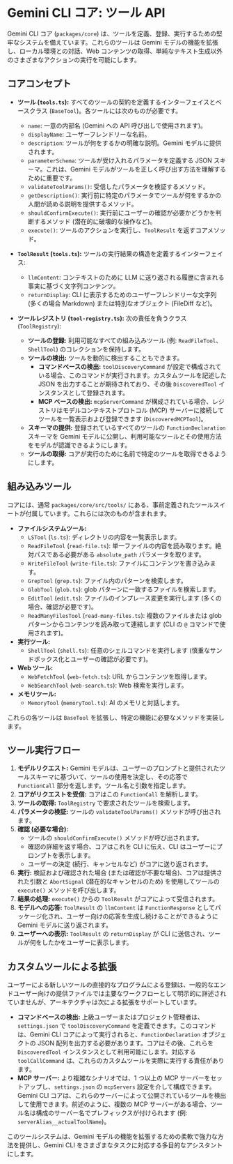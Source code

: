 # Gemini CLI コア: ツール API

Gemini CLI コア (`packages/core`) は、ツールを定義、登録、実行するための堅牢なシステムを備えています。これらのツールは Gemini モデルの機能を拡張し、ローカル環境との対話、Web コンテンツの取得、単純なテキスト生成以外のさまざまなアクションの実行を可能にします。

## コアコンセプト

- **ツール (`tools.ts`):** すべてのツールの契約を定義するインターフェイスとベースクラス (`BaseTool`)。各ツールには次のものが必要です。

  - `name`: 一意の内部名 (Gemini への API 呼び出しで使用されます)。
  - `displayName`: ユーザーフレンドリーな名前。
  - `description`: ツールが何をするかの明確な説明。Gemini モデルに提供されます。
  - `parameterSchema`: ツールが受け入れるパラメータを定義する JSON スキーマ。これは、Gemini モデルがツールを正しく呼び出す方法を理解するために重要です。
  - `validateToolParams()`: 受信したパラメータを検証するメソッド。
  - `getDescription()`: 実行前に特定のパラメータでツールが何をするかの人間が読める説明を提供するメソッド。
  - `shouldConfirmExecute()`: 実行前にユーザーの確認が必要かどうかを判断するメソッド (潜在的に破壊的な操作など)。
  - `execute()`: ツールのアクションを実行し、`ToolResult` を返すコアメソッド。

- **`ToolResult` (`tools.ts`):** ツールの実行結果の構造を定義するインターフェイス:

  - `llmContent`: コンテキストのために LLM に送り返される履歴に含まれる事実に基づく文字列コンテンツ。
  - `returnDisplay`: CLI に表示するためのユーザーフレンドリーな文字列 (多くの場合 Markdown) または特別なオブジェクト (FileDiff など)。

- **ツールレジストリ (`tool-registry.ts`):** 次の責任を負うクラス (`ToolRegistry`):
  - **ツールの登録:** 利用可能なすべての組み込みツール (例: `ReadFileTool`、`ShellTool`) のコレクションを保持します。
  - **ツールの検出:** ツールを動的に検出することもできます。
    - **コマンドベースの検出:** `toolDiscoveryCommand` が設定で構成されている場合、このコマンドが実行されます。カスタムツールを記述した JSON を出力することが期待されており、その後 `DiscoveredTool` インスタンスとして登録されます。
    - **MCP ベースの検出:** `mcpServerCommand` が構成されている場合、レジストリはモデルコンテキストプロトコル (MCP) サーバーに接続してツールを一覧表示および登録できます (`DiscoveredMCPTool`)。
  - **スキーマの提供:** 登録されているすべてのツールの `FunctionDeclaration` スキーマを Gemini モデルに公開し、利用可能なツールとその使用方法をモデルが認識できるようにします。
  - **ツールの取得:** コアが実行のために名前で特定のツールを取得できるようにします。

## 組み込みツール

コアには、通常 `packages/core/src/tools/` にある、事前定義されたツールスイートが付属しています。これらには次のものが含まれます。

- **ファイルシステムツール:**
  - `LSTool` (`ls.ts`): ディレクトリの内容を一覧表示します。
  - `ReadFileTool` (`read-file.ts`): 単一ファイルの内容を読み取ります。絶対パスである必要がある `absolute_path` パラメータを取ります。
  - `WriteFileTool` (`write-file.ts`): ファイルにコンテンツを書き込みます。
  - `GrepTool` (`grep.ts`): ファイル内のパターンを検索します。
  - `GlobTool` (`glob.ts`): glob パターンに一致するファイルを検索します。
  - `EditTool` (`edit.ts`): ファイルのインプレース変更を実行します (多くの場合、確認が必要です)。
  - `ReadManyFilesTool` (`read-many-files.ts`): 複数のファイルまたは glob パターンからコンテンツを読み取って連結します (CLI の `@` コマンドで使用されます)。
- **実行ツール:**
  - `ShellTool` (`shell.ts`): 任意のシェルコマンドを実行します (慎重なサンドボックス化とユーザーの確認が必要です)。
- **Web ツール:**
  - `WebFetchTool` (`web-fetch.ts`): URL からコンテンツを取得します。
  - `WebSearchTool` (`web-search.ts`): Web 検索を実行します。
- **メモリツール:**
  - `MemoryTool` (`memoryTool.ts`): AI のメモリと対話します。

これらの各ツールは `BaseTool` を拡張し、特定の機能に必要なメソッドを実装します。

## ツール実行フロー

1.  **モデルリクエスト:** Gemini モデルは、ユーザーのプロンプトと提供されたツールスキーマに基づいて、ツールの使用を決定し、その応答で `FunctionCall` 部分を返します。ツール名と引数を指定します。
2.  **コアがリクエストを受信:** コアはこの `FunctionCall` を解析します。
3.  **ツールの取得:** `ToolRegistry` で要求されたツールを検索します。
4.  **パラメータの検証:** ツールの `validateToolParams()` メソッドが呼び出されます。
5.  **確認 (必要な場合):**
    - ツールの `shouldConfirmExecute()` メソッドが呼び出されます。
    - 確認の詳細を返す場合、コアはこれを CLI に伝え、CLI はユーザーにプロンプトを表示します。
    - ユーザーの決定 (続行、キャンセルなど) がコアに送り返されます。
6.  **実行:** 検証および確認された場合 (または確認が不要な場合)、コアは提供された引数と `AbortSignal` (潜在的なキャンセルのため) を使用してツールの `execute()` メソッドを呼び出します。
7.  **結果の処理:** `execute()` からの `ToolResult` がコアによって受信されます。
8.  **モデルへの応答:** `ToolResult` の `llmContent` は `FunctionResponse` としてパッケージ化され、ユーザー向けの応答を生成し続けることができるように Gemini モデルに送り返されます。
9.  **ユーザーへの表示:** `ToolResult` の `returnDisplay` が CLI に送信され、ツールが何をしたかをユーザーに表示します。

## カスタムツールによる拡張

ユーザーによる新しいツールの直接的なプログラムによる登録は、一般的なエンドユーザー向けの提供ファイルでは主要なワークフローとして明示的に詳述されていませんが、アーキテクチャは次による拡張をサポートしています。

- **コマンドベースの検出:** 上級ユーザーまたはプロジェクト管理者は、`settings.json` で `toolDiscoveryCommand` を定義できます。このコマンドは、Gemini CLI コアによって実行されると、`FunctionDeclaration` オブジェクトの JSON 配列を出力する必要があります。コアはその後、これらを `DiscoveredTool` インスタンスとして利用可能にします。対応する `toolCallCommand` は、これらのカスタムツールを実際に実行する責任があります。
- **MCP サーバー:** より複雑なシナリオでは、1 つ以上の MCP サーバーをセットアップし、`settings.json` の `mcpServers` 設定を介して構成できます。Gemini CLI コアは、これらのサーバーによって公開されているツールを検出して使用できます。前述のように、複数の MCP サーバーがある場合、ツール名は構成のサーバー名でプレフィックスが付けられます (例: `serverAlias__actualToolName`)。

このツールシステムは、Gemini モデルの機能を拡張するための柔軟で強力な方法を提供し、Gemini CLI をさまざまなタスクに対応する多目的なアシスタントにします。